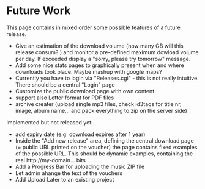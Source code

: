 # Future Work #

This page contains in mixed order some possible features of a future release.

  * Give an estimation of the download volume (how many GB will this release consum? ) and monitor a pre-defined maximum dowload volume per day. If exceeded display a "sorry, please try tomorrow" message.
  * Add some nice stats pages to graphically present when and where downloads took place. Maybe mashup with google maps?
  * Currently you have to login via "Releases.cgi" - this is not really intuitive. There should be a central "Login" page
  * Customize the public download page with own content
  * support also Letter format for PDF files
  * archive creater (upload single mp3 files, check id3tags for title nr, image, album name... and pack everything to zip on the server side)

Implemented but not released yet:
  * add expiry date (e.g. download expires after 1 year)
  * Inside the "Add new release" area, defining the central download page (= public URL printed on the voucher) the page contains fixed examples of the possible URL. This should be dynamic examples, containing the real http://my-domain... bits
  * Add a Progress Bar for uploading the music ZIP file
  * Let admin ahange the text of the vouchers
  * Add Upload Later to an existing project